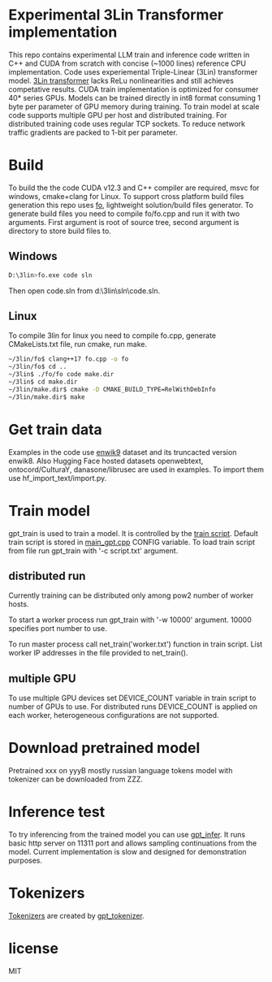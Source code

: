 ﻿
# Experimental 3Lin Transformer implementation

This repo contains experimental LLM train and inference code written in C++ and CUDA from scratch with concise (~1000 lines) reference CPU implementation. Code uses experiemental Triple-Linear (3Lin) transformer model. [3Lin transformer](doc/model.md)  lacks ReLu nonlinearities and still achieves competative results. CUDA train implementation is optimized for consumer 40* series GPUs. Models can be trained directly in int8 format consuming 1 byte per parameter of GPU memory during training. To train model at scale code supports multiple GPU per host and distributed training. For distributed training code uses regular TCP sockets. To reduce network traffic gradients are packed to 1-bit per parameter.

# Build

To build the the code CUDA v12.3 and C++ compiler are required, msvc for windows,  cmake+clang for Linux. To support cross platform build files generation this repo uses [fo](doc/fo.md), lightweight solution/build files generator. To generate build files you need to compile fo/fo.cpp and run it with two arguments. First argument is root of source tree, second argument is directory to store build files to.

## Windows

```bash
D:\3lin>fo.exe code sln
```

Then open code.sln from d:\3lin\sln\code.sln.

## Linux

To compile 3lin for linux you need to compile fo.cpp, generate CMakeLists.txt file, run cmake, run make.

```bash
~/3lin/fo$ clang++17 fo.cpp -o fo
~/3lin/fo$ cd ..
~/3lin$ ./fo/fo code make.dir
~/3lin$ cd make.dir
~/3lin/make.dir$ cmake -D CMAKE_BUILD_TYPE=RelWithDebInfo
~/3lin/make.dir$ make
```

# Get train data

Examples in the code use [enwik9](https://mattmahoney.net/dc/textdata.html) dataset and its truncacted version enwik8. Also Hugging Face hosted datasets openwebtext, ontocord/CulturaY, danasone/librusec are used in examples. To import them use hf_import_text/import.py.

# Train model

gpt_train is used to train a model. It is controlled by the [train script](/doc/train_script.md). Default train script is stored in [main_gpt.cpp](/code/gpt/train/main_gpt.cpp) CONFIG variable. To load train script from file run gpt_train with '-c script.txt' argument. 

## distributed run

Currently training can be distributed only among pow2 number of worker hosts. 

To start a worker process run gpt_train with '-w 10000' argument. 10000 specifies port number to use.

To run master process call net_train('worker.txt') function in train script. List worker IP addresses in the file provided to net_train().

## multiple GPU

To use multiple GPU devices set DEVICE_COUNT variable in train script to number of GPUs to use. For distributed runs DEVICE_COUNT is applied on each worker, heterogeneous configurations are not supported.

# Download pretrained model

Pretrained xxx on yyyB mostly russian language tokens model with tokenizer can be downloaded from ZZZ.

# Inference test

To try inferencing from the trained model you can use [gpt_infer](/code/gpt/infer). It runs basic http server on 11311 port and allows sampling continuations from the model. Current implementation is slow and designed for demonstration purposes.

# Tokenizers

[Tokenizers](doc/tokenizer.md) are created by [gpt_tokenizer](/code/gpt/tokenizer).

# license

MIT
